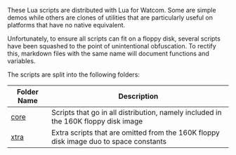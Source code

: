 These Lua scripts are distributed with Lua for Watcom.
Some are simple demos while others are clones of utilities
that are particularly useful on platforms that have no native equivalent.

Unfortunately, to ensure all scripts can fit on a floppy disk, 
several scripts have been squashed to the point of unintentional obfuscation.
To rectify this, markdown files with the same name will document functions and
variables.

The scripts are split into the following folders:

| Folder Name    | Description                                                                           |
|----------------|---------------------------------------------------------------------------------------|
| [core](./core) | Scripts that go in all distribution, namely included in the 160K floppy disk image    |
| [xtra](./xtra) | Extra scripts that are omitted from the 160K floppy disk image duo to space constants |
